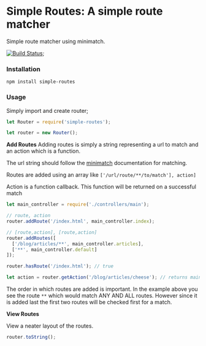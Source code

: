# Simple Routes: A simple route matcher

Simple route matcher using minimatch.

[![Build Status](https:/travis-ci.org/cdimouils/simple-routes.svg?branch=master)](http://travis-ci.org/cdimoulis/simple-routes);

### Installation

`npm install simple-routes`

### Usage

Simply import and create router;

```js
let Router = require('simple-routes');

let router = new Router();
```

**Add Routes**
Adding routes is simply a string representing a url to match and an action which is a function.

The url string should follow the [minimatch](https://www.npmjs.com/package/minimatch) documentation for matching.

Routes are added using an array like `['/url/route/**/to/match'], action]`

Action is a function callback. This function will be returned on a successful match

```js
let main_controller = require('./controllers/main');

// route, action
router.addRoute('/index.html', main_controller.index);

// [route,action], [route,action]
router.addRoutes([
  ['/blog/articles/**', main_controller.articles],
  ['**', main_controller.default]
]);

router.hasRoute('/index.html'); // true

let action = router.getAction('/blog/articles/cheese'); // returns main_controller.articles
```

The order in which routes are added is important. In the example above you see the route `**` which would match ANY AND ALL routes. However since it is added last the first two routes will be checked first for a match.

**View Routes**

View a neater layout of the routes.
```js
router.toString();
```
